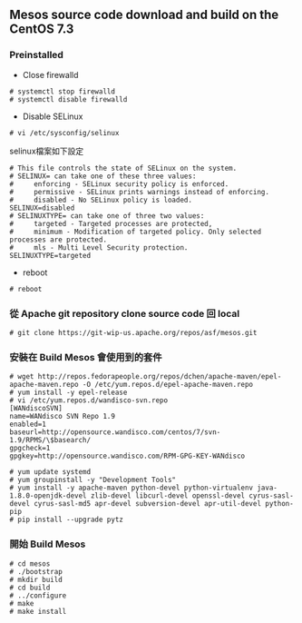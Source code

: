 ## Mesos source code download and build on the CentOS 7.3
### Preinstalled
* Close firewalld
```
# systemctl stop firewalld
# systemctl disable firewalld
```

* Disable SELinux
```
# vi /etc/sysconfig/selinux
```
selinux檔案如下設定
```
# This file controls the state of SELinux on the system.
# SELINUX= can take one of these three values:
#     enforcing - SELinux security policy is enforced.
#     permissive - SELinux prints warnings instead of enforcing.
#     disabled - No SELinux policy is loaded.
SELINUX=disabled
# SELINUXTYPE= can take one of three two values:
#     targeted - Targeted processes are protected,
#     minimum - Modification of targeted policy. Only selected processes are protected.
#     mls - Multi Level Security protection.
SELINUXTYPE=targeted
```

* reboot
```
# reboot
```

### 從 Apache git repository clone source code 回 local
```
# git clone https://git-wip-us.apache.org/repos/asf/mesos.git
```

### 安裝在 Build Mesos 會使用到的套件
```
# wget http://repos.fedorapeople.org/repos/dchen/apache-maven/epel-apache-maven.repo -O /etc/yum.repos.d/epel-apache-maven.repo
# yum install -y epel-release
# vi /etc/yum.repos.d/wandisco-svn.repo
[WANdiscoSVN]
name=WANdisco SVN Repo 1.9
enabled=1
baseurl=http://opensource.wandisco.com/centos/7/svn-1.9/RPMS/\$basearch/
gpgcheck=1
gpgkey=http://opensource.wandisco.com/RPM-GPG-KEY-WANdisco

# yum update systemd
# yum groupinstall -y "Development Tools"
# yum install -y apache-maven python-devel python-virtualenv java-1.8.0-openjdk-devel zlib-devel libcurl-devel openssl-devel cyrus-sasl-devel cyrus-sasl-md5 apr-devel subversion-devel apr-util-devel python-pip
# pip install --upgrade pytz
```

### 開始 Build Mesos
```
# cd mesos
# ./bootstrap
# mkdir build
# cd build
# ../configure
# make
# make install
```